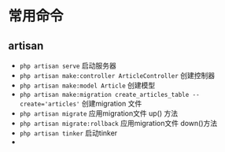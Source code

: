 # 常用命令

## artisan

- `php artisan serve` 启动服务器
- `php artisan make:controller ArticleController` 创建控制器
- `php artisan make:model Article` 创建模型
- `php artisan make:migration create_articles_table --create='articles'` 创建migration 文件
- `php artisan migrate` 应用migration文件 up() 方法
- `php artisan migrate:rollback` 应用migration文件 down()方法
- `php artisan tinker` 启动tinker
- 
